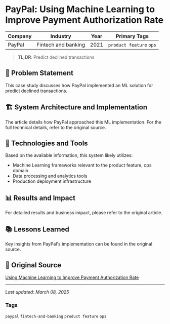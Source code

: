 # PayPal: Using Machine Learning to Improve Payment Authorization Rate

| Company | Industry | Year | Primary Tags | 
|---------|----------|------|--------------|
| PayPal | Fintech and banking | 2021 | `product feature` `ops` |

> **TL;DR**: Predict declined transactions

## 📝 Problem Statement

This case study discusses how PayPal implemented an ML solution for predict declined transactions.

## 🏗️ System Architecture and Implementation

The article details how PayPal approached this ML implementation. For the full technical details, refer to the original source.

## 🔧 Technologies and Tools

Based on the available information, this system likely utilizes:

- Machine Learning frameworks relevant to the product feature, ops domain
- Data processing and analytics tools
- Production deployment infrastructure

## 📊 Results and Impact

For detailed results and business impact, please refer to the original article.

## 📚 Lessons Learned

Key insights from PayPal's implementation can be found in the original source.

## 🔗 Original Source

[Using Machine Learning to Improve Payment Authorization Rate](https://medium.com/paypal-tech/using-machine-learning-to-improve-payment-authorization-rates-bc3b2cbf4999)

---

*Last updated: March 08, 2025*

### Tags

`paypal` `fintech-and-banking` `product feature` `ops`
